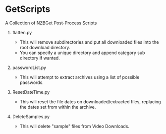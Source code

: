 GetScripts
==========

A Collection of NZBGet Post-Process Scripts

1. flatten.py
    - This will remove subdirectories and put all downloaded files into the root download directory.
    - You can specify a unique directory and append category sub directory if wanted.
    
2. passwordList.py
    - This will attempt to extract archives using a list of possible passwords.
    
3. ResetDateTime.py
    - This will reset the file dates on downloaded/extracted files, replacing the dates set from within the archive.
    
4. DeleteSamples.py
    - This will delete "sample" files from Video Downloads.
